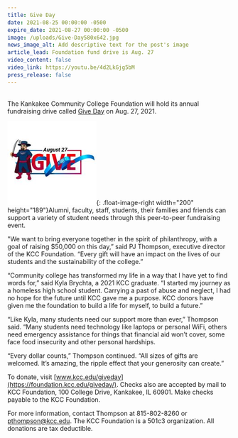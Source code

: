 ```yaml
---
title: Give Day
date: 2021-08-25 00:00:00 -0500
expire_date: 2021-08-27 00:00:00 -0500
image: /uploads/Give-Day580x642.jpg
news_image_alt: Add descriptive text for the post's image
article_lead: Foundation fund drive is Aug. 27
video_content: false
video_link: https://youtu.be/4d2LkGjg5bM
press_release: false
---
```

<br>The Kankakee Community College Foundation will hold its annual fundraising drive called [Give Day](https://foundation.kcc.edu/giveday/) on Aug. 27, 2021.

![](/uploads/2021/giveday200x189.jpg){: .float-image-right width="200" height="189"}Alumni, faculty, staff, students, their families and friends can support a variety of student needs through this peer-to-peer fundraising event.

"We want to bring everyone together in the spirit of philanthropy, with a goal of raising $50,000 on this day,” said PJ Thompson, executive director of the KCC Foundation. “Every gift will have an impact on the lives of our students and the sustainability of the college.”

“Community college has transformed my life in a way that I have yet to find words for,” said Kyla Brychta, a 2021 KCC graduate. “I started my journey as a homeless high school student. Carrying a past of abuse and neglect, I had no hope for the future until KCC gave me a purpose. KCC donors have given me the foundation to build a life for myself, to build a future.”

“Like Kyla, many students need our support more than ever,” Thompson said. “Many students need technology like laptops or personal WiFi, others need emergency assistance for things that financial aid won’t cover, some face food insecurity and other personal hardships.

“Every dollar counts,” Thompson continued. “All sizes of gifts are welcomed. It’s amazing, the ripple effect that your generosity can create.”

To donate, visit [www.kcc.edu/giveday](https://foundation.kcc.edu/giveday/). Checks also are accepted by mail to KCC Foundation, 100 College Drive, Kankakee, IL 60901. Make checks payable to the KCC Foundation.

For more information, contact Thompson at 815-802-8260 or [pthompson@kcc.edu](mailto:pthompson@kcc.edu). The KCC Foundation is a 501c3 organization. All donations are tax deductible.
